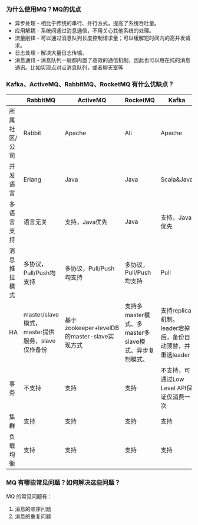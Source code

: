 ### 为什么使用MQ？MQ的优点

- 异步处理 - 相比于传统的串行、并行方式，提高了系统吞吐量。
- 应用解耦 - 系统间通过消息通信，不用关心其他系统的处理。
- 流量削锋 - 可以通过消息队列长度控制请求量；可以缓解短时间内的高并发请求。
- 日志处理 - 解决大量日志传输。
- 消息通讯 - 消息队列一般都内置了高效的通信机制，因此也可以用在纯的消息通讯。比如实现点对点消息队列，或者聊天室等



### Kafka、ActiveMQ、RabbitMQ、RocketMQ 有什么优缺点？

|               | RabbitMQ                                        | ActiveMQ                                    | RocketMQ                                              | Kafka                                                     |
| ------------- | ----------------------------------------------- | ------------------------------------------- | ----------------------------------------------------- | --------------------------------------------------------- |
| 所属社区/公司 | Rabbit                                          | Apache                                      | Ali                                                   | Apache                                                    |
| 开发语言      | Erlang                                          | Java                                        | Java                                                  | Scala&Java                                                |
| 多语言支持    | 语言无关                                        | 支持，Java优先                              | Java                                                  | 支持，Java优先                                            |
| 消息推拉模式  | 多协议，Pull/Push均支持                         | 多协议，Pull/Push均支持                     | 多协议，Pull/Push均支持                               | Pull                                                      |
| HA            | master/slave模式，master提供服务，slave仅作备份 | 基于zookeeper+levelDB的master-slave实现方式 | 支持多master模式、多master多slave模式、异步复制模式、 | 支持replica机制。leader宕掉后，备份自动顶替，并重选leader |
| 事务          | 不支持                                          | 支持                                        | 支持                                                  | 不支持，可通过Low Level API保证仅消费一次                 |
| 集群          | 支持                                            | 支持                                        | 支持                                                  | 支持                                                      |
| 负载均衡      | 支持                                            | 支持                                        | 支持                                                  | 支持                                                      |



### MQ 有哪些常见问题？如何解决这些问题？

MQ 的常见问题有：

1. 消息的顺序问题
2. 消息的重复问题